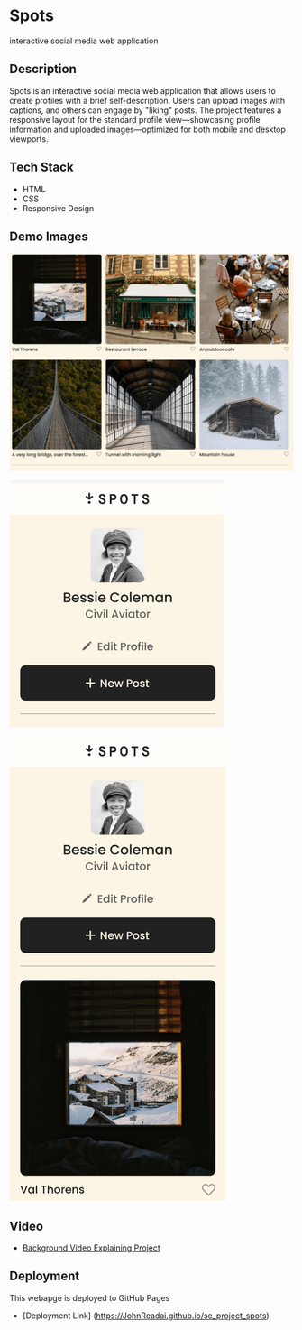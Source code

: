 # Spots

interactive social media web application

## Description

Spots is an interactive social media web application that allows users to create profiles with a brief self-description. Users can upload images with captions, and others can engage by "liking" posts. The project features a responsive layout for the standard profile view—showcasing profile information and uploaded images—optimized for both mobile and desktop viewports.

## Tech Stack

- HTML
- CSS
- Responsive Design

## Demo Images

![Desktop Cards](images/demo/demo_DesktopCards.png)

![Mobile Profile Section](images/demo/demo_MobileProfile.png)

![Mobile Profile and Card](images/demo/demo_MobileView.png)

## Video


- <a href="https://drive.google.com/file/d/13ExLkD9btk0qgxWMOteV2UagrmESlB8M/view?usp=drive_link" target="_blank">Background Video Explaining Project</a>


## Deployment

This webapge is deployed to GitHub Pages

- [Deployment Link] (https://JohnReadai.github.io/se_project_spots)
